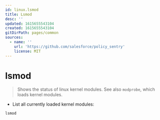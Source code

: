 ```yaml
---
id: linux.lsmod
title: Lsmod
desc: ''
updated: 1615655543104
created: 1615655543104
gitDirPath: pages/common
sources:
  - name: ''
    url: 'https://github.com/salesforce/policy_sentry'
    license: MIT
---
```

# lsmod

> Shows the status of linux kernel modules.
> See also `modprobe`, which loads kernel modules.

- List all currently loaded kernel modules:

`lsmod`

